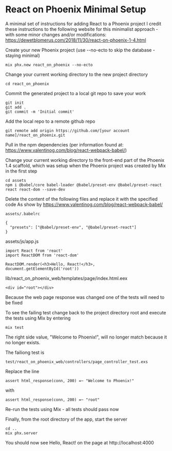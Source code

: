 # React on Phoenix Minimal Setup

A minimal set of instructions for adding React to a Phoenix project
I credit these instructions to the following website for this minimalist approach - with some minor changes and/or modifications:
https://dewetblomerus.com/2018/11/30/react-on-phoenix-1-4.html

Create your new Phoenix project (use --no-ecto to skip the database - staying minimal)
```
mix phx.new react_on_phoenix --no-ecto
```
Change your current working directory to the new project directory
```
cd react_on_phoenix
```
Commit the generated project to a local git repo to save your work
```
git init
git add .
git commit -m 'Initial commit'
```
Add the local repo to a remote github repo
```
git remote add origin https://github.com/[your account name]/react_on_phoenix.git
```
Pull in the npm dependencies (per information found at: https://www.valentinog.com/blog/react-webpack-babel/)

Change your current working directory to the front-end part of the Phoenix 1.4 scaffold, which was setup when the Phoenix project was created by Mix in the first step
```
cd assets 
npm i @babel/core babel-loader @babel/preset-env @babel/preset-react react react-dom --save-dev
```
Delete the content of the following files and replace it with the specified code
As show by https://www.valentinog.com/blog/react-webpack-babel/
```
assets/.babelrc

{
  "presets": ["@babel/preset-env", "@babel/preset-react"]
}
```
assets/js/app.js
```
import React from 'react'
import ReactDOM from 'react-dom'

ReactDOM.render(<h3>Hello, React!</h3>, document.getElementById('root'))
```
lib/react_on_phoenix_web/templates/page/index.html.eex
```
<div id="root"></div>
```
Because the web page response was changed one of the tests will need to be fixed

To see the failing test change back to the project directory root and execute the tests using Mix by entering
```
mix test
```
The right side value, "Welcome to Phoenix!", will no longer match because it no longer exists.

The failiong test is
```
test/react_on_phoenix_web/controllers/page_controller_test.exs
```
Replace the line 
```
assert html_response(conn, 200) =~ "Welcome to Phoenix!"
```
with
```
assert html_response(conn, 200) =~ "root"
```
Re-run the tests using Mix - all tests should pass now

Finally, from the root directory of the app, start the server
```
cd ..
mix phx.server
```
You should now see Hello, React! on the page at http://localhost:4000
